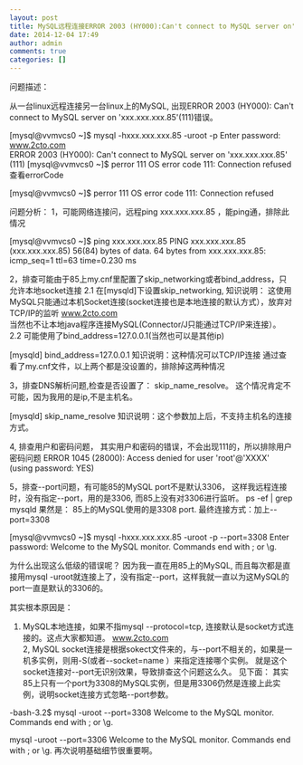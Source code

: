 ```yaml
---
layout: post
title: MySQL远程连接ERROR 2003 (HY000):Can't connect to MySQL server on'XXXXX'的问题
date: 2014-12-04 17:49
author: admin
comments: true
categories: []
---
```


问题描述：
 
从一台linux远程连接另一台linux上的MySQL, 出现ERROR 2003 (HY000): Can't connect to MySQL server on 'xxx.xxx.xxx.85'(111)错误。
 
[mysql@vvmvcs0 ~]$ mysql -hxxx.xxx.xxx.85 -uroot -p
Enter password:  www.2cto.com  
ERROR 2003 (HY000): Can't connect to MySQL server on 'xxx.xxx.xxx.85' (111)
[mysql@vvmvcs0 ~]$ perror 111
OS error code 111: Connection refused
查看errorCode
 
[mysql@vvmvcs0 ~]$ perror 111 
OS error code 111: Connection refused
 
问题分析：
1，可能网络连接问，远程ping xxx.xxx.xxx.85 ，能ping通，排除此情况
 
[mysql@vvmvcs0 ~]$ ping xxx.xxx.xxx.85 
PING xxx.xxx.xxx.85 (xxx.xxx.xxx.85) 56(84) bytes of data.
64 bytes from xxx.xxx.xxx.85: icmp_seq=1 ttl=63 time=0.230 ms
 
2，排查可能由于85上my.cnf里配置了skip_networking或者bind_address，只允许本地socket连接
2.1 在[mysqld]下设置skip_networking,
知识说明： 这使用MySQL只能通过本机Socket连接(socket连接也是本地连接的默认方式），放弃对TCP/IP的监听  www.2cto.com  
当然也不让本地java程序连接MySQL(Connector/J只能通过TCP/IP来连接）。
2.2 可能使用了bind_address=127.0.0.1(当然也可以是其他ip)
 
[mysqld] 
bind_address=127.0.0.1
知识说明：这种情况可以TCP/IP连接
通过查看了my.cnf文件，以上两个都是没设置的，排除掉这两种情况
 
3，排查DNS解析问题,检查是否设置了： skip_name_resolve。 这个情况肯定不可能，因为我用的是ip,不是主机名。
 
[mysqld]
skip_name_resolve
知识说明：这个参数加上后，不支持主机名的连接方式。
 
4, 排查用户和密码问题， 其实用户和密码的错误，不会出现111的，所以排除用户密码问题
ERROR 1045 (28000): Access denied for user 'root'@'XXXX' (using password: YES)
 
5，排查--port问题，有可能85的MySQL port不是默认3306， 这样我远程连接时，没有指定--port，用的是3306, 而85上没有对3306进行监听。
ps -ef | grep mysqld
果然是： 85上的MySQL使用的是3308 port.
最终连接方式：加上--port=3308
 
[mysql@vvmvcs0 ~]$ mysql -hxxx.xxx.xxx.85 -uroot -p --port=3308 
Enter password: 
Welcome to the MySQL monitor. Commands end with ; or \g.
 
为什么出现这么低级的错误呢？
因为我一直在用85上的MySQL, 而且每次都是直接用mysql -uroot就连接上了，没有指定--port，这样我就一直以为这MySQL的port一直是默认的3306的。
 
其实根本原因是：
 
1. MySQL本地连接，如果不指mysql --protocol=tcp, 连接默认是socket方式连接的。这点大家都知道。  www.2cto.com  
2, MySQL socket连接是根据sokect文件来的，与--port不相关的，如果是一机多实例，则用-S(或者--socket=name ）来指定连接哪个实例。
就是这个socket连接对--port无识别效果，导致排查这个问题这么久。
见下面： 其实85上只有一个port为3308的MySQL实例，但是用3306仍然是连接上此实例，说明socket连接方式忽略--port参数。
 
-bash-3.2$ mysql -uroot --port=3308
 Welcome to the MySQL monitor. Commands end with ; or \g.
 
 mysql -uroot --port=3306 
Welcome to the MySQL monitor. Commands end with ; or \g.
再次说明基础细节很重要啊。
